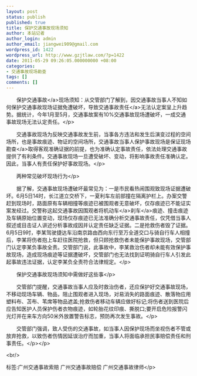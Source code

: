 ```yaml
---
layout: post
status: publish
published: true
title: 保护交通事故现场须知
author: 本站记者
author_login: admin
author_email: jiangwei909@gmail.com
wordpress_id: 1422
wordpress_url: http://www.gzjtlaw.com/?p=1422
date: 2011-05-29 09:26:05.000000000 +08:00
categories:
- 交通事故现场勘查
tags: []
comments: []
---
```

<p><p>　　保护<a>交通事故<&#47;a>现场须知：从交管部门了解到，因交通事故当事人不知如何保护交通事故现场证据免遭破坏，导致<a>交通事故责任<&#47;a>无法认定案呈上升趋势。据统计，今年1月至5月，交通事故案有10%交通事故现场遭破坏，一成交通事故现场无法认定责任。<&#47;p><p>　　交通事故现场为反映交通事故发生前，当事各方违法和发生后演变过程的空间场所，也是事故痕迹、物证的空间场所，交通事故当事人保护事故现场是保证<a>现场勘查<&#47;a>取得客观准确证据的前提，也为准确认定事故责任，依法处理交通事故提供了有利条件。交通事故现场一旦遭受破坏、变动，将影响事故责任准确认定。因此，当事人有责任保护好事故现场。<&#47;p><p>　　两种常见破坏现场行为<&#47;p><p>　　据了解，交通事故现场遭破坏最常见为：一是市民看热闹围观致现场证据遭破坏。6月5日14时，长江道立交桥下，一夏利车左前部撞在隔离护栏上。办案交警赶到现场时，路面原有车辆相撞等痕迹已被围观者无意破坏，仅存痕迹已不能证实案发经过。交警称这起交通事故因围观者将<a>机动车<&#47;a><a>刹车<&#47;a>痕迹、撞击痕迹及车辆原始位置变动，现场仅存痕迹已无法准确分析交通事故责任，仅凭借当事人叙述或目击证人讲述分析事故成因并认定责任缺乏证据。二是抢救伤者毁了证据。6月5日9时，李某驾驶捷达车沿南京路由西向东行至万全道交口与骑自行车人相撞后，李某将伤者抱上车赶往医院抢救，但只顾抢救伤者未能保护事故现场，交管部门认定李某负事故全责。交管部门说，此事故中，李某救治伤者却未能有效保护事故现场，造成现场痕迹等证据遭破坏，交管部门也无法找到证明骑自行车人引发此起事故违法证据，认定李某负全责符合法律规定。<&#47;p><p>　　保护交通事故现场须知中需做好这些事<&#47;p><p>　　交管部门提醒，交通事故当事人应及时救治伤者，还应保护好交通事故现场，不移动现场车辆、物品，阻止围观者进入现场，对易消失的路面痕迹、散落物应用塑料布、苫布、苇席等物品遮盖;抢救伤者移动车辆应做好标记;将伤者送到医院后应告知医护人员保护伤者衣物痕迹，如轮胎花纹印痕、撕脱口;要开启危险报警闪光灯并在来车方向50米外放置警告标志，预防再次发生事故。<&#47;p><p>　　交管部门强调，致人受伤的交通事故，如当事人因保护现场而坐视伤者不管或放弃抢救，以致伤者伤情因延误治疗而加重，当事人将面临承担民事赔偿责任和刑事责任。<&#47;p><&#47;p><br&#47;><p>标签:广州交通事故索赔 广州交通事故赔偿 广州交通事故律师<&#47;p>
